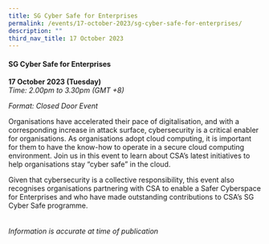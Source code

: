 ```yaml
---
title: SG Cyber Safe for Enterprises
permalink: /events/17-october-2023/sg-cyber-safe-for-enterprises/
description: ""
third_nav_title: 17 October 2023
---
```

#### **SG Cyber Safe for Enterprises**

**17 October 2023 (Tuesday)**  
*Time: 2.00pm to 3.30pm (GMT +8)*

*Format: Closed Door Event*

Organisations have accelerated their pace of digitalisation, and with a corresponding increase in attack surface, cybersecurity is a critical enabler for organisations. As organisations adopt cloud computing, it is important for them to have the know-how to operate in a secure cloud computing environment. Join us in this event to learn about CSA’s latest initiatives to help organisations stay “cyber safe” in the cloud.

Given that cybersecurity is a collective responsibility, this event also recognises organisations partnering with CSA to enable a Safer Cyberspace for Enterprises and who have made outstanding contributions to CSA’s SG Cyber Safe programme.
<br><br><br>
*Information is accurate at time of publication*